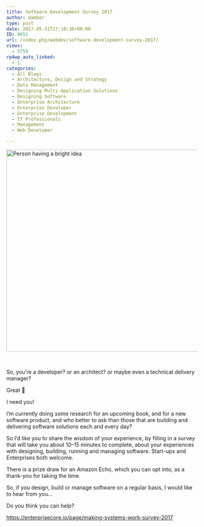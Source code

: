 ```yaml
---
title: Software Development Survey 2017
author: damber
type: post
date: 2017-05-31T17:10:36+00:00
ID: 8651
url: /index.php/webdev/software-development-survey-2017/
views:
  - 5759
rp4wp_auto_linked:
  - 1
categories:
  - All Blogs
  - Architecture, Design and Strategy
  - Data Management
  - Designing Multi-Application Solutions
  - Designing Software
  - Enterprise Architecture
  - Enterprise Developer
  - Enterprise Development
  - IT Professionals
  - Management
  - Web Developer

---
```

<p class="graf graf--p graf-after--figure">
  <img class="aligncenter size-large wp-image-8652" src="/wp-content/uploads/2017/05/shutterstock_374219557-small-1024x683.jpg" alt="Person having a bright idea" width="800" height="533" srcset="/wp-content/uploads/2017/05/shutterstock_374219557-small-1024x683.jpg 1024w, /wp-content/uploads/2017/05/shutterstock_374219557-small-300x200.jpg 300w, /wp-content/uploads/2017/05/shutterstock_374219557-small-768x512.jpg 768w, /wp-content/uploads/2017/05/shutterstock_374219557-small.jpg 1440w" sizes="(max-width: 800px) 100vw, 800px" />
</p>

&nbsp;

<p id="f163" class="graf graf--p graf-after--figure">
  So, you’re a developer? or an architect? or maybe even a technical delivery manager?
</p>

<p id="654c" class="graf graf--p graf-after--p">
  Great 🙂
</p>

<p id="e525" class="graf graf--p graf-after--p">
  I need you!
</p>

<p id="4ba4" class="graf graf--p graf-after--p">
  I’m currently doing some research for an upcoming book, and for a new software product, and who better to ask than those that are building and delivering software solutions each and every day?
</p>

<p id="4b38" class="graf graf--p graf-after--p">
  So I’d like you to share the wisdom of your experience, by filling in a survey that will take you about 10–15 minutes to complete, about your experiences with designing, building, running and managing software. Start-ups and Enterprises both welcome.
</p>

<p id="5c00" class="graf graf--p graf-after--p">
  There is a prize draw for an Amazon Echo, which you can opt into, as a thank-you for taking the time.
</p>

<p id="8b54" class="graf graf--p graf-after--p">
  So, if you design, build or manage software on a regular basis, I would like to hear from you…
</p>

<p id="3ecf" class="graf graf--p graf-after--p">
  Do you think you can help?
</p>

<p id="1415" class="graf graf--p graf-after--p graf--trailing">
  <a class="markup--anchor markup--p-anchor" href="https://enterprisecore.io/page/making-systems-work-survey-2017" target="_blank" rel="noopener">https://enterprisecore.io/page/making-systems-work-survey-2017</a>
</p>

&nbsp;

&nbsp;